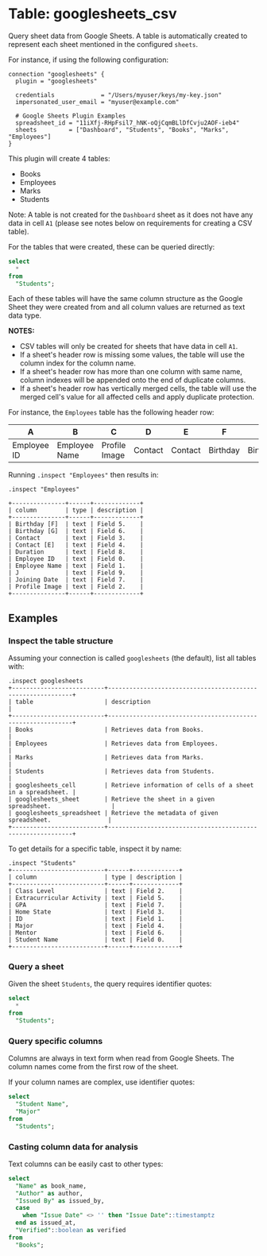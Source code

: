 # Table: googlesheets_csv

Query sheet data from Google Sheets. A table is automatically created to
represent each sheet mentioned in the configured `sheets`.

For instance, if using the following configuration:

```
connection "googlesheets" {
  plugin = "googlesheets"

  credentials             = "/Users/myuser/keys/my-key.json"
  impersonated_user_email = "myuser@example.com"

  # Google Sheets Plugin Examples
  spreadsheet_id = "11iXfj-RHpFsil7_hNK-oQjCqmBLlDfCvju2AOF-ieb4"
  sheets         = ["Dashboard", "Students", "Books", "Marks", "Employees"]
}
```

This plugin will create 4 tables:

- Books
- Employees
- Marks
- Students

Note: A table is not created for the `Dashboard` sheet as it does not have any
data in cell `A1` (please see notes below on requirements for creating a CSV
table).

For the tables that were created, these can be queried directly:

```sql
select
  *
from
  "Students";
```

Each of these tables will have the same column structure as the Google Sheet
they were created from and all column values are returned as text data type.

**NOTES:**

- CSV tables will only be created for sheets that have data in cell `A1`.
- If a sheet's header row is missing some values, the table will use the column index for the column name.
- If a sheet's header row has more than one column with same name, column indexes will be appended onto the end of duplicate columns.
- If a sheet's header row has vertically merged cells, the table will use the merged cell's value for all affected cells and apply duplicate protection.

For instance, the `Employees` table has the following header row:

| A           | B             | C             | D       | E       | F        | G        | H | I            | J             |
|-------------|---------------|---------------|---------|---------|----------|----------|---|--------------|---------------|
| Employee ID | Employee Name | Profile Image | Contact | Contact | Birthday | Birthday |   | Joining Date | Days Employed |

Running `.inspect "Employees"` then results in:

```shell
.inspect "Employees"

+---------------+------+-------------+
| column        | type | description |
+---------------+------+-------------+
| Birthday [F]  | text | Field 5.    |
| Birthday [G]  | text | Field 6.    |
| Contact       | text | Field 3.    |
| Contact [E]   | text | Field 4.    |
| Duration      | text | Field 8.    |
| Employee ID   | text | Field 0.    |
| Employee Name | text | Field 1.    |
| J             | text | Field 9.    |
| Joining Date  | text | Field 7.    |
| Profile Image | text | Field 2.    |
+---------------+------+-------------+
```

## Examples

### Inspect the table structure

Assuming your connection is called `googlesheets` (the default), list all tables with:

```shell
.inspect googlesheets
+--------------------------+------------------------------------------------------------+
| table                    | description                                                |
+--------------------------+------------------------------------------------------------+
| Books                    | Retrieves data from Books.                                 |
| Employees                | Retrieves data from Employees.                             |
| Marks                    | Retrieves data from Marks.                                 |
| Students                 | Retrieves data from Students.                              |
| googlesheets_cell        | Retrieve information of cells of a sheet in a spreadsheet. |
| googlesheets_sheet       | Retrieve the sheet in a given spreadsheet.                 |
| googlesheets_spreadsheet | Retrieve the metadata of given spreadsheet.                |
+--------------------------+------------------------------------------------------------+
```

To get details for a specific table, inspect it by name:

```shell
.inspect "Students"
+--------------------------+------+-------------+
| column                   | type | description |
+--------------------------+------+-------------+
| Class Level              | text | Field 2.    |
| Extracurricular Activity | text | Field 5.    |
| GPA                      | text | Field 7.    |
| Home State               | text | Field 3.    |
| ID                       | text | Field 1.    |
| Major                    | text | Field 4.    |
| Mentor                   | text | Field 6.    |
| Student Name             | text | Field 0.    |
+--------------------------+------+-------------+
```

### Query a sheet

Given the sheet `Students`, the query requires identifier quotes:

```sql
select
  *
from
  "Students";
```

### Query specific columns

Columns are always in text form when read from Google Sheets. The column names
come from the first row of the sheet.

If your column names are complex, use identifier quotes:

```sql
select
  "Student Name",
  "Major"
from
  "Students";
```

### Casting column data for analysis

Text columns can be easily cast to other types:

```sql
select
  "Name" as book_name,
  "Author" as author,
  "Issued By" as issued_by,
  case
    when "Issue Date" <> '' then "Issue Date"::timestamptz
  end as issued_at,
  "Verified"::boolean as verified
from
  "Books";
```
